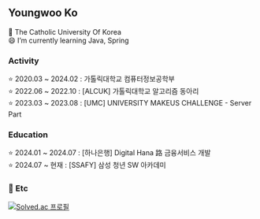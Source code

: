 
## Youngwoo Ko
🏫 The Catholic University Of Korea <br>
😄 I’m currently learning Java, Spring



###  Activity
⭐️ 2020.03 ~ 2024.02 : 가톨릭대학교 컴퓨터정보공학부 <br> 
⭐️ 2022.06 ~ 2022.10 : [ALCUK] 가톨릭대학교 알고리즘 동아리 <br>
⭐️ 2023.03 ~ 2023.08 : [UMC] UNIVERSITY MAKEUS CHALLENGE - Server Part <br>


###  Education
⭐️ 2024.01 ~ 2024.07 : [하나은행] Digital Hana 路 금융서비스 개발 <br>
⭐️ 2024.07 ~ 현재 : [SSAFY] 삼성 청년 SW 아카데미 <br>

### 💬 Etc
[![Solved.ac 프로필](http://mazassumnida.wtf/api/mini/generate_badge?boj=duddn2012)](https://solved.ac/duddn2012)

 
